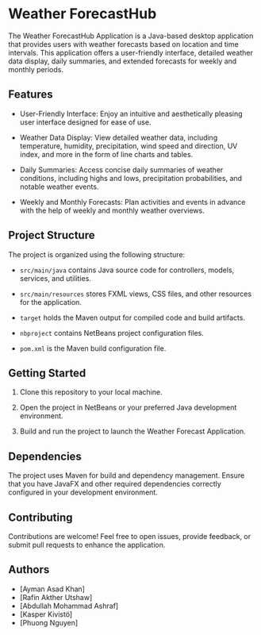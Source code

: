 # Weather ForecastHub

The Weather ForecastHub Application is a Java-based desktop application that provides users with weather forecasts based on location and time intervals. This application offers a user-friendly interface, detailed weather data display, daily summaries, and extended forecasts for weekly and monthly periods.

## Features

- User-Friendly Interface: Enjoy an intuitive and aesthetically pleasing user interface designed for ease of use.

- Weather Data Display: View detailed weather data, including temperature, humidity, precipitation, wind speed and direction, UV index, and more in the form of line charts and tables.

- Daily Summaries: Access concise daily summaries of weather conditions, including highs and lows, precipitation probabilities, and notable weather events.

- Weekly and Monthly Forecasts: Plan activities and events in advance with the help of weekly and monthly weather overviews.

## Project Structure

The project is organized using the following structure:

- `src/main/java` contains Java source code for controllers, models, services, and utilities.

- `src/main/resources` stores FXML views, CSS files, and other resources for the application.

- `target` holds the Maven output for compiled code and build artifacts.

- `nbproject` contains NetBeans project configuration files.

- `pom.xml` is the Maven build configuration file.

## Getting Started

1. Clone this repository to your local machine.

2. Open the project in NetBeans or your preferred Java development environment.

3. Build and run the project to launch the Weather Forecast Application.

## Dependencies

The project uses Maven for build and dependency management. Ensure that you have JavaFX and other required dependencies correctly configured in your development environment.

## Contributing

Contributions are welcome! Feel free to open issues, provide feedback, or submit pull requests to enhance the application.

## Authors

- [Ayman Asad Khan]
- [Rafin Akther Utshaw]
- [Abdullah Mohammad Ashraf]
- [Kasper Kivistö]
- [Phuong Nguyen]

